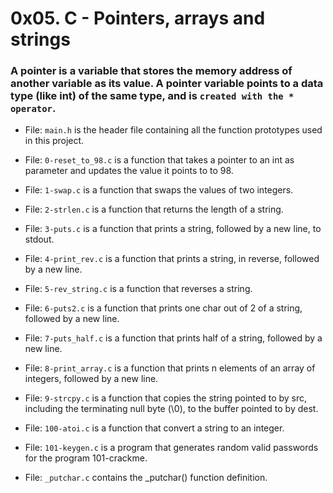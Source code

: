 # 0x05. C - Pointers, arrays and strings
### A pointer is a variable that stores the memory address of another variable as its value. A pointer variable points to a data type (like int) of the same type, and is `created with the * operator`.



- File: `main.h` is the header file containing all the function prototypes used in this project.



- File: `0-reset_to_98.c` is a function that takes a pointer to an int as parameter and updates the value it points to to 98.



- File: `1-swap.c` is a function that swaps the values of two integers.



- File: `2-strlen.c` is a function that returns the length of a string.



- File: `3-puts.c` is a function that prints a string, followed by a new line, to stdout.



- File: `4-print_rev.c` is a function that prints a string, in reverse, followed by a new line.



- File: `5-rev_string.c` is a function that reverses a string.



- File: `6-puts2.c` is a function that prints one char out of 2 of a string, followed by a new line.



- File: `7-puts_half.c` is a function that prints half of a string, followed by a new line.



- File: `8-print_array.c` is a function that prints n elements of an array of integers, followed by a new line.



- File: `9-strcpy.c` is a function that copies the string pointed to by src, including the terminating null byte (\0), to the buffer pointed to by dest.



- File: `100-atoi.c` is a function that convert a string to an integer.



- File: `101-keygen.c` is a program that generates random valid passwords for the program 101-crackme.



- File: `_putchar.c` contains the _putchar() function definition.
